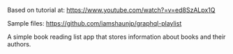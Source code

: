 
Based on tutorial at: https://www.youtube.com/watch?=v=ed8SzALpx1Q

Sample files: https://github.com/iamshaunjp/graphql-playlist


A simple book reading list app that stores information about books and their authors.


